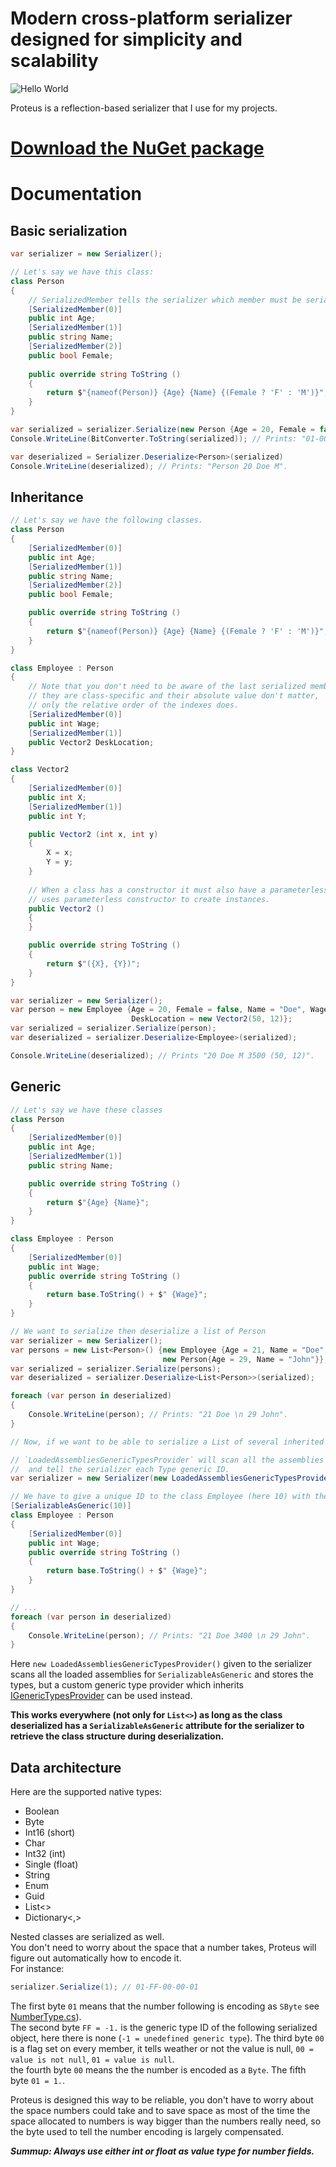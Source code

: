# Modern cross-platform serializer designed for simplicity and scalability

![Hello World](http://1.bp.blogspot.com/_dg0YrAzykYY/TQxf30endCI/AAAAAAAAAAw/wdk0ql7g1qo/s1600/p.jpeg)

Proteus is a reflection-based serializer that I use for my projects.

# [Download the NuGet package](https://github.com/Akronae/Proteus/tree/master/nuget)

# Documentation
## Basic serialization
```cs
var serializer = new Serializer();

// Let's say we have this class:
class Person
{
    // SerializedMember tells the serializer which member must be serialized and in which order.
    [SerializedMember(0)]
    public int Age;
    [SerializedMember(1)]
    public string Name;
    [SerializedMember(2)]
    public bool Female;
    
    public override string ToString ()
    {
        return $"{nameof(Person)} {Age} {Name} {(Female ? 'F' : 'M')}";
    }
}

var serialized = serializer.Serialize(new Person {Age = 20, Female = false, Name = "Doe"});
Console.WriteLine(BitConverter.ToString(serialized)); // Prints: "01-00-14-01-03-00-00-00-44-6F-65-01-00".

var deserialized = Serializer.Deserialize<Person>(serialized)
Console.WriteLine(deserialized); // Prints: "Person 20 Doe M".
```

## Inheritance
```cs
// Let's say we have the following classes.
class Person
{
    [SerializedMember(0)]
    public int Age;
    [SerializedMember(1)]
    public string Name;
    [SerializedMember(2)]
    public bool Female;

    public override string ToString ()
    {
        return $"{nameof(Person)} {Age} {Name} {(Female ? 'F' : 'M')}";
    }
}

class Employee : Person
{
    // Note that you don't need to be aware of the last serialized member's index of the base class,
    // they are class-specific and their absolute value don't matter,
    // only the relative order of the indexes does.
    [SerializedMember(0)]
    public int Wage;
    [SerializedMember(1)]
    public Vector2 DeskLocation;
}

class Vector2
{
    [SerializedMember(0)]
    public int X;
    [SerializedMember(1)]
    public int Y;

    public Vector2 (int x, int y)
    {
        X = x;
        Y = y;
    }
    
    // When a class has a constructor it must also have a parameterless constructor as the serializer
    // uses parameterless constructor to create instances.
    public Vector2 ()
    {
    }

    public override string ToString ()
    {
        return $"({X}, {Y})";
    }
}

var serializer = new Serializer();
var person = new Employee {Age = 20, Female = false, Name = "Doe", Wage = 3500,
                           DeskLocation = new Vector2(50, 12)};
var serialized = serializer.Serialize(person);
var deserialized = serializer.Deserialize<Employee>(serialized);

Console.WriteLine(deserialized); // Prints "20 Doe M 3500 (50, 12)".
```

## Generic
```cs
// Let's say we have these classes
class Person
{
    [SerializedMember(0)]
    public int Age;
    [SerializedMember(1)]
    public string Name;

    public override string ToString ()
    {
        return $"{Age} {Name}";
    }
}

class Employee : Person
{
    [SerializedMember(0)]
    public int Wage;
    public override string ToString ()
    {
        return base.ToString() + $" {Wage}";
    }
}

// We want to serialize then deserialize a list of Person
var serializer = new Serializer();
var persons = new List<Person>() {new Employee {Age = 21, Name = "Doe", Wage = 3400},
                                  new Person{Age = 29, Name = "John"}};
var serialized = serializer.Serialize(persons);
var deserialized = serializer.Deserialize<List<Person>>(serialized);

foreach (var person in deserialized)
{
    Console.WriteLine(person); // Prints: "21 Doe \n 29 John".
}

// Now, if we want to be able to serialize a List of several inherited classes, we could do so:

// `LoadedAssembliesGenericTypesProvider` will scan all the assemblies
//  and tell the serializer each Type generic ID.
var serializer = new Serializer(new LoadedAssembliesGenericTypesProvider());

// We have to give a unique ID to the class Employee (here 10) with the SerializableAsGeneric attribute.
[SerializableAsGeneric(10)]
class Employee : Person
{
    [SerializedMember(0)]
    public int Wage;
    public override string ToString ()
    {
        return base.ToString() + $" {Wage}";
    }
}

// ...
foreach (var person in deserialized)
{
    Console.WriteLine(person); // Prints: "21 Doe 3400 \n 29 John".
}
```

Here `new LoadedAssembliesGenericTypesProvider()` given to the serializer scans all the loaded assemblies for `SerializableAsGeneric` and stores the types, but a custom generic type provider which inherits [IGenericTypesProvider](https://github.com/Akronae/Proteus/blob/master/Proteus.Core/IGenericTypesProvider.cs) can be used instead.

**This works everywhere (not only for `List<>`) as long as the class deserialized has a `SerializableAsGeneric` attribute for 
the serializer to retrieve the class structure during deserialization.**

## Data architecture
Here are the supported native types:  
* Boolean
* Byte
* Int16 (short)
* Char
* Int32 (int)
* Single (float)
* String
* Enum
* Guid
* List<>
* Dictionary<,>

Nested classes are serialized as well.  
You don't need to worry about the space that a number takes, Proteus will figure out automatically how to encode it.  
For instance:
```cs
serializer.Serialize(1); // 01-FF-00-00-01
```
The first byte `01` means that the number following is encoding as `SByte` see [NumberType.cs](https://github.com/Akronae/Proteus/blob/master/Proteus.Core/NumberType.cs)).  
The second byte `FF = -1.` is the generic type ID of the following serialized object, 
here there is none (`-1 = unedefined generic type`).
The third byte `00` is a flag set on every member, it tells weather or not the value is null,
`00 = value is not null`, `01 = value is null`.  
the fourth byte `00` means the the number is encoded as a `Byte`.
The fifth byte `01 = 1.`.

Proteus is designed this way to be reliable, you don't have to worry about the space numbers could take and to save space as most of the time the space allocated to numbers is way bigger than the numbers really need, so the byte used to tell the number encoding is largely compensated.

**_Summup: Always use either int or float as value type for number fields._**
